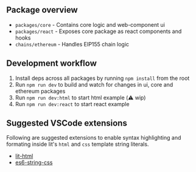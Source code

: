 ## Package overview

- `packages/core` - Contains core logic and web-component ui
- `packages/react` - Exposes core package as react components and hooks
- `chains/ethereum` - Handles EIP155 chain logic

## Development workflow

1. Install deps across all packages by running `npm install` from the root
2. Run `npm run dev` to build and watch for changes in ui, core and ethereum packages
3. Run `npm run dev:html` to start html example (⚠️ wip)
4. Run `npm run dev:react` to start react example

## Suggested VSCode extensions

Following are suggested extensions to enable syntax highlighting and formating inside lit's `html` and `css` template string literals.

- [lit-html](https://marketplace.visualstudio.com/items?itemName=bierner.lit-html)
- [es6-string-css](https://marketplace.visualstudio.com/items?itemName=bashmish.es6-string-css)
